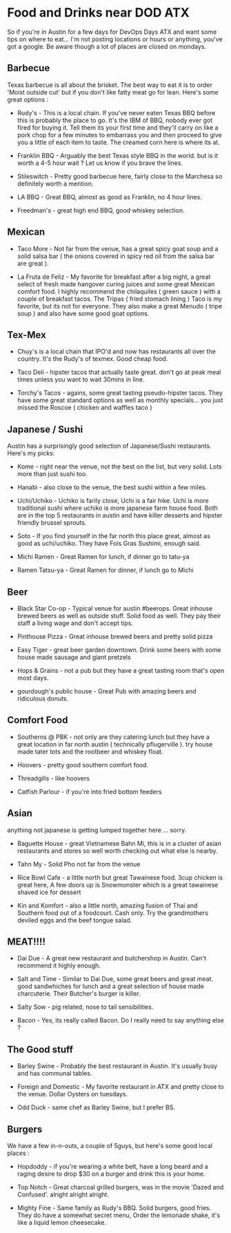 Food and Drinks near DOD ATX
============================

So if you're in Austin for a few days for DevOps Days ATX and want some tips on where to eat...  I'm not posting locations or hours or anything,  you've got a google.   Be aware though a lot of places are closed on mondays.

Barbecue
--------

Texas barbecue is all about the brisket.  The best way to eat it is to order 'Moist outside cut' but if you don't like fatty meat go for lean.  Here's some great options :

* Rudy's -  This is a local chain.  If you've never eaten Texas BBQ before this is probably the place to go.  It's the IBM of BBQ,  nobody ever got fired for buying it.   Tell them its your first time and they'll carry on like a pork chop for a few minutes to embarrass you and then proceed to give you a little of each item to taste.   The creamed corn here is where its at.

* Franklin BBQ - Arguably the best Texas style BBQ in the world.  but is it worth a 4-5 hour wait ?  Let us know if you brave the lines.

* Stileswitch - Pretty good barbecue here,  fairly close to the Marchesa so definitely worth a mention.

* LA BBQ - Great BBQ,  almost as good as Franklin,  no 4 hour lines.

* Freedman's - great high end BBQ, good whiskey selection.

Mexican
-------

* Taco More - Not far from the venue,  has a great spicy goat soup and a solid salsa bar ( the onions covered in spicy red oil from the salsa bar are great ).

* La Fruta de Feliz - My favorite for breakfast after a big night,  a great select of fresh made hangover curing juices and some great Mexican comfort food.  I highly recommend the chilaquiles ( green sauce ) with a couple of breakfast tacos.  The Tripas ( fried stomach lining ) Taco is my favorite, but its not for everyone.  They also make a great Menudo ( tripe soup ) and also have some good goat options.

Tex-Mex
-------

* Chuy's is a local chain that IPO'd and now has restaurants all over the country.   It's the Rudy's of texmex.  Good cheap food.

* Taco Deli - hipster tacos that actually taste great.   don't go at peak meal times unless you want to wait 30mins in line.

* Torchy's Tacos - agains, some great tasting pseudo-hipster tacos.  They have some great standard options as well as monthly specials... you just missed the Roscoe ( chicken and waffles taco )

Japanese / Sushi
----------------

Austin has a surprisingly good selection of Japanese/Sushi restaurants.  Here's my picks:

* Kome -  right near the venue,  not the best on the list, but very solid.  Lots more than just sushi too.

* Hanabi - also close to the venue,  the best sushi within a few miles.

* Uchi/Uchiko - Uchiko is farily close,  Uchi is a fair hike.   Uchi is more traditional sushi where uchiko is more japanese farm house food.  Both are in the top 5 restaurants in austin and have killer desserts and hipster friendly brussel sprouts.

* Soto - If you find yourself in the far north this place great,  almost as good as uchi/uchiko.  They have Fois Gras Sushimi, enough said.

* Michi Ramen - Great Ramen for lunch,  if dinner go to tatu-ya

* Ramen Tatsu-ya - Great Ramen for dinner,  if lunch go to Michi


Beer
----

* Black Star Co-op -   Typical venue for austin #beerops.   Great inhouse brewed beers as well as outside stuff.  Solid food as well.  They pay their staff a living wage and don't accept tips.  

* Pinthouse Pizza - Great inhouse brewed beers and pretty solid pizza

* Easy Tiger - great beer garden downtown.  Drink some beers with some house made sausage and giant pretzels

* Hops & Grains - not a pub but they have a great tasting room that's open most days.

* gourdough's public house - Great Pub with amazing beers and ridiculous donuts.

Comfort Food
------------

* Southerns @ PBK - not only are they catering lunch but they have a great location in far north austin ( technically pflugerville ).  try house made tater tots and the rootbeer and whiskey float.

* Hoovers - pretty good southern comfort food.   

* Threadgills - like hoovers

* Catfish Parlour - if you're into fried bottom feeders

Asian
-----

anything not japanese is getting lumped together here ... sorry.

* Baguette House - great Vietnamese Bahn Mi,  this is in a cluster of asian restaurants and stores so well worth checking out what else is nearby.

* Tahn My - Solid Pho not far from the venue

* Rice Bowl Cafe - a little north but great Tawainese food.  3cup chicken is great here,  A few doors up is Snowmonster which is a great tawainese shaved ice for dessert

* Kin and Komfort - also a little north,  amazing fusion of Thai and Southern food out of a foodcourt.  Cash only.   Try the grandmothers deviled eggs and the beef tongue salad.

MEAT!!!!
--------

* Dai Due -  A great new restaurant and butchershop in Austin.   Can't recommend it highly enough.

* Salt and Time - Similar to Dai Due,  some great beers and great meat.  good sandwhiches for lunch and a great selection of house made charcuterie.  Their Butcher's burger is killer.

* Salty Sow - pig related, nose to tail sensibilities.

* Bacon - Yes, its really called Bacon.  Do I really need to say anything else ?

The Good stuff
--------------

* Barley Swine -  Probably the best restaurant in Austin.  It's usually busy and has communal tables.  

* Foreign and Domestic - My favorite restaurant in ATX and pretty close to the venue.  Dollar Oysters on tuesdays.

* Odd Duck - same chef as Barley Swine,  but I prefer BS.

Burgers
-------

We have a few in-n-outs, a couple of 5guys,  but here's some good local places :

* Hopdoddy - if you're wearing a white belt, have a long beard and a raging desire to drop $30 on a burger and drink this is your home.

* Top Notch - Great charcoal grilled burgers,  was in the movie 'Dazed and Confused'.  alright alright alright.

* Mighty Fine - Same family as Rudy's BBQ.  Solid burgers, good fries.   They do have a somewhat secret menu,  Order the lemonade shake,  it's like a liquid lemon cheesecake.
